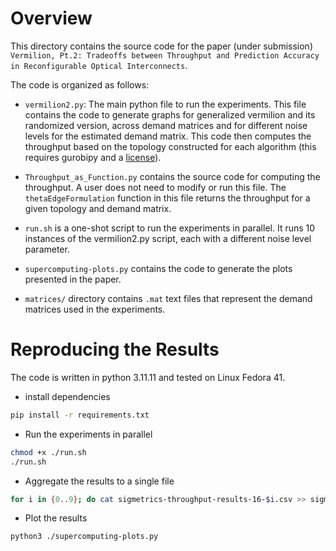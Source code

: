 # Overview

This directory contains the source code for the paper (under submission) `Vermilion, Pt.2: Tradeoffs between Throughput and Prediction Accuracy in Reconfigurable Optical Interconnects`.

The code is organized as follows:

- `vermilion2.py`: The main python file to run the experiments. This file contains the code to generate graphs for generalized vermilion and its randomized version, across demand matrices and for different noise levels for the estimated demand matrix. This code then computes the throughput based on the topology constructed for each algorithm (this requires gurobipy and a [license](https://portal.gurobi.com/iam/licenses/list)).

- `Throughput_as_Function.py` contains the source code for computing the throughput. A user does not need to modify or run this file. The `thetaEdgeFormulation` function in this file returns the throughput for a given topology and demand matrix.

- `run.sh` is a one-shot script to run the experiments in parallel. It runs 10 instances of the vermilion2.py script, each with a different noise level parameter.

- `supercomputing-plots.py` contains the code to generate the plots presented in the paper.

- `matrices/` directory contains `.mat` text files that represent the demand matrices used in the experiments.

# Reproducing the Results

The code is written in python 3.11.11 and tested on Linux Fedora 41.

- install dependencies

```bash
pip install -r requirements.txt
```

- Run the experiments in parallel
```bash
chmod +x ./run.sh
./run.sh
```

- Aggregate the results to a single file

```bash
for i in {0..9}; do cat sigmetrics-throughput-results-16-$i.csv >> sigmetrics-throughput-results-16.csv; done
```

- Plot the results 

```bash
python3 ./supercomputing-plots.py
```